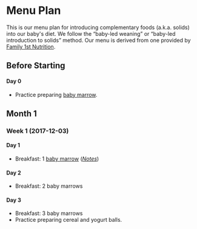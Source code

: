 # Menu Plan

This is our menu plan for introducing complementary foods (a.k.a. solids) into
our baby's diet. We follow the “baby-led weaning” or “baby-led introduction to
solids” method. Our menu is derived from one provided by [Family 1st
Nutrition](https://family1stnutrition.com/).

## Before Starting

#### Day 0

* Practice preparing [baby marrow](./recipes/baby-marrow.md).

## Month 1

### Week 1 (2017-12-03)

#### Day 1

* Breakfast: 1 [baby marrow](./recipes/baby-marrow.md) ([_Notes_](./menu-notes/day-1.md))

#### Day 2

* Breakfast: 2 baby marrows

#### Day 3

* Breakfast: 3 baby marrows
* Practice preparing cereal and yogurt balls.
